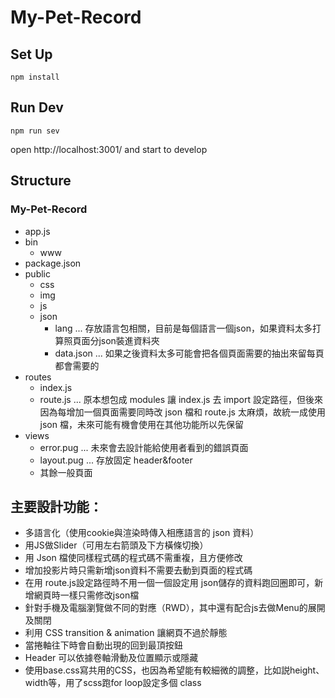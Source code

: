 # My-Pet-Record

## Set Up
```
npm install
```
## Run Dev
```
npm run sev
```
open http://localhost:3001/ and start to develop
## Structure

### My-Pet-Record
* app.js
* bin
	* www
* package.json
* public
    * css
    * img
    * js
    * json
        * lang ... 存放語言包相關，目前是每個語言一個json，如果資料太多打算照頁面分json裝進資料夾
        * data.json ... 如果之後資料太多可能會把各個頁面需要的抽出來留每頁都會需要的
* routes
    * index.js
    * route.js ... 原本想包成 modules 讓 index.js 去 import 設定路徑，但後來因為每增加一個頁面需要同時改 json 檔和 route.js 太麻煩，故統一成使用 json 檔，未來可能有機會使用在其他功能所以先保留
* views
    * error.pug ... 未來會去設計能給使用者看到的錯誤頁面
    * layout.pug ... 存放固定 header&footer
    * 其餘一般頁面

## 主要設計功能：
* 多語言化（使用cookie與渲染時傳入相應語言的 json 資料）
* 用JS做Slider（可用左右箭頭及下方橫條切換）
* 用 Json 檔使同樣程式碼的程式碼不需重複，且方便修改
* 增加投影片時只需新增json資料不需要去動到頁面的程式碼
* 在用 route.js設定路徑時不用一個一個設定用 json儲存的資料跑回圈即可，新增網頁時一樣只需修改json檔
* 針對手機及電腦瀏覽做不同的對應（RWD），其中還有配合js去做Menu的展開及關閉
* 利用 CSS transition & animation 讓網頁不過於靜態
* 當捲軸往下時會自動出現的回到最頂按鈕
* Header 可以依據卷軸滑動及位置顯示或隱藏
* 使用base.css寫共用的CSS，也因為希望能有較細微的調整，比如説height、width等，用了scss跑for loop設定多個 class